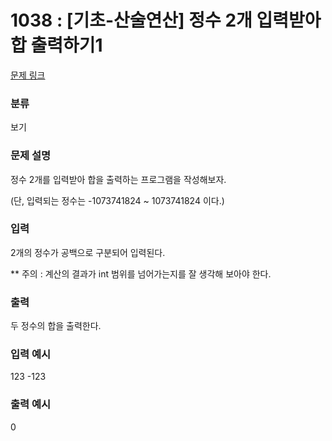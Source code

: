 # 1038 : [기초-산술연산] 정수 2개 입력받아 합 출력하기1

[문제 링크](https://www.codeup.kr/problem.php?id=1038)

### 분류

보기

### 문제 설명

<p>정수 2개를 입력받아 합을 출력하는 프로그램을 작성해보자.</p>
<p>(단, 입력되는 정수는 -1073741824 ~ 1073741824 이다.)</p>

### 입력

<p>2개의 정수가 공백으로 구분되어 입력된다.</p>
<p>** 주의 : 계산의 결과가 int 범위를 넘어가는지를 잘 생각해 보아야 한다.</p>

### 출력

<p>두 정수의 합을 출력한다.</p>

### 입력 예시

<p>123 -123</p>

### 출력 예시

<p>0</p>
